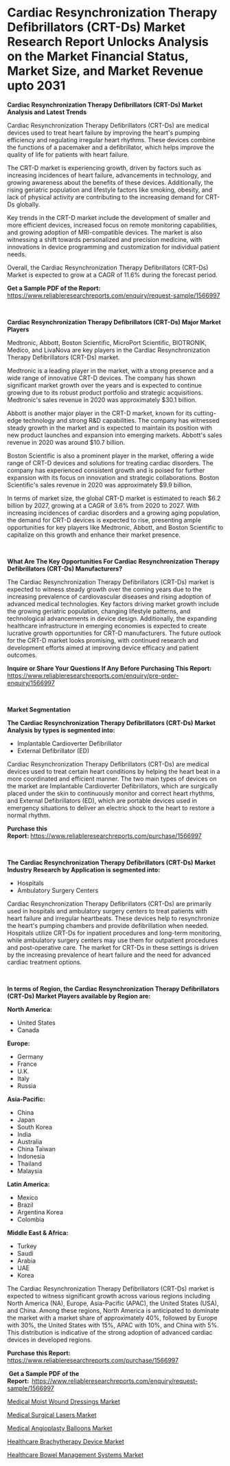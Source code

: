 <p><h1>Cardiac Resynchronization Therapy Defibrillators (CRT-Ds) Market Research Report Unlocks Analysis on the Market Financial Status, Market Size, and Market Revenue upto 2031</h1></p><p><strong>Cardiac Resynchronization Therapy Defibrillators (CRT-Ds) Market Analysis and Latest Trends</strong></p>
<p><p>Cardiac Resynchronization Therapy Defibrillators (CRT-Ds) are medical devices used to treat heart failure by improving the heart's pumping efficiency and regulating irregular heart rhythms. These devices combine the functions of a pacemaker and a defibrillator, which helps improve the quality of life for patients with heart failure.</p><p>The CRT-D market is experiencing growth, driven by factors such as increasing incidences of heart failure, advancements in technology, and growing awareness about the benefits of these devices. Additionally, the rising geriatric population and lifestyle factors like smoking, obesity, and lack of physical activity are contributing to the increasing demand for CRT-Ds globally.</p><p>Key trends in the CRT-D market include the development of smaller and more efficient devices, increased focus on remote monitoring capabilities, and growing adoption of MRI-compatible devices. The market is also witnessing a shift towards personalized and precision medicine, with innovations in device programming and customization for individual patient needs.</p><p>Overall, the Cardiac Resynchronization Therapy Defibrillators (CRT-Ds) Market is expected to grow at a CAGR of 11.6% during the forecast period.</p></p>
<p><strong>Get a Sample PDF of the Report:&nbsp;</strong> <a href="https://www.reliableresearchreports.com/enquiry/request-sample/1566997">https://www.reliableresearchreports.com/enquiry/request-sample/1566997</a></p>
<p>&nbsp;</p>
<p><strong>Cardiac Resynchronization Therapy Defibrillators (CRT-Ds) Major Market Players</strong></p>
<p><p>Medtronic, Abbott, Boston Scientific, MicroPort Scientific, BIOTRONIK, Medico, and LivaNova are key players in the Cardiac Resynchronization Therapy Defibrillators (CRT-Ds) market. </p><p>Medtronic is a leading player in the market, with a strong presence and a wide range of innovative CRT-D devices. The company has shown significant market growth over the years and is expected to continue growing due to its robust product portfolio and strategic acquisitions. Medtronic's sales revenue in 2020 was approximately $30.1 billion.</p><p>Abbott is another major player in the CRT-D market, known for its cutting-edge technology and strong R&D capabilities. The company has witnessed steady growth in the market and is expected to maintain its position with new product launches and expansion into emerging markets. Abbott's sales revenue in 2020 was around $10.7 billion.</p><p>Boston Scientific is also a prominent player in the market, offering a wide range of CRT-D devices and solutions for treating cardiac disorders. The company has experienced consistent growth and is poised for further expansion with its focus on innovation and strategic collaborations. Boston Scientific's sales revenue in 2020 was approximately $9.9 billion.</p><p>In terms of market size, the global CRT-D market is estimated to reach $6.2 billion by 2027, growing at a CAGR of 3.6% from 2020 to 2027. With increasing incidences of cardiac disorders and a growing aging population, the demand for CRT-D devices is expected to rise, presenting ample opportunities for key players like Medtronic, Abbott, and Boston Scientific to capitalize on this growth and enhance their market presence.</p></p>
<p>&nbsp;</p>
<p><strong>What Are The Key Opportunities For Cardiac Resynchronization Therapy Defibrillators (CRT-Ds) Manufacturers?</strong></p>
<p><p>The Cardiac Resynchronization Therapy Defibrillators (CRT-Ds) market is expected to witness steady growth over the coming years due to the increasing prevalence of cardiovascular diseases and rising adoption of advanced medical technologies. Key factors driving market growth include the growing geriatric population, changing lifestyle patterns, and technological advancements in device design. Additionally, the expanding healthcare infrastructure in emerging economies is expected to create lucrative growth opportunities for CRT-D manufacturers. The future outlook for the CRT-D market looks promising, with continued research and development efforts aimed at improving device efficacy and patient outcomes.</p></p>
<p><strong>Inquire or Share Your Questions If Any Before Purchasing This Report:</strong> <a href="https://www.reliableresearchreports.com/enquiry/pre-order-enquiry/1566997">https://www.reliableresearchreports.com/enquiry/pre-order-enquiry/1566997</a></p>
<p>&nbsp;</p>
<p><strong>Market Segmentation</strong></p>
<p><strong>The Cardiac Resynchronization Therapy Defibrillators (CRT-Ds) Market Analysis by types is segmented into:</strong></p>
<p><ul><li>Implantable Cardioverter Defibrillator</li><li>External Defibrillator (ED)</li></ul></p>
<p><p>Cardiac Resynchronization Therapy Defibrillators (CRT-Ds) are medical devices used to treat certain heart conditions by helping the heart beat in a more coordinated and efficient manner. The two main types of devices on the market are Implantable Cardioverter Defibrillators, which are surgically placed under the skin to continuously monitor and correct heart rhythms, and External Defibrillators (ED), which are portable devices used in emergency situations to deliver an electric shock to the heart to restore a normal rhythm.</p></p>
<p><strong>Purchase this Report:&nbsp;</strong><a href="https://www.reliableresearchreports.com/purchase/1566997">https://www.reliableresearchreports.com/purchase/1566997</a></p>
<p>&nbsp;</p>
<p><strong>The Cardiac Resynchronization Therapy Defibrillators (CRT-Ds) Market Industry Research by Application is segmented into:</strong></p>
<p><ul><li>Hospitals</li><li>Ambulatory Surgery Centers</li></ul></p>
<p><p>Cardiac Resynchronization Therapy Defibrillators (CRT-Ds) are primarily used in hospitals and ambulatory surgery centers to treat patients with heart failure and irregular heartbeats. These devices help to resynchronize the heart's pumping chambers and provide defibrillation when needed. Hospitals utilize CRT-Ds for inpatient procedures and long-term monitoring, while ambulatory surgery centers may use them for outpatient procedures and post-operative care. The market for CRT-Ds in these settings is driven by the increasing prevalence of heart failure and the need for advanced cardiac treatment options.</p></p>
<p>&nbsp;</p>
<p><strong>In terms of Region, the Cardiac Resynchronization Therapy Defibrillators (CRT-Ds) Market Players available by Region are:</strong></p>
<p>
    <p> <strong> North America: </strong>
        <ul>
            <li>United States</li>
            <li>Canada</li>
        </ul>
        </p> 
    <p> <strong> Europe: </strong>
        <ul>
            <li>Germany</li>
            <li>France</li>
            <li>U.K.</li>
            <li>Italy</li>
            <li>Russia</li>
        </ul>
        </p> 
    <p> <strong> Asia-Pacific: </strong>
        <ul>
            <li>China</li>
            <li>Japan</li>
            <li>South Korea</li>
            <li>India</li>
            <li>Australia</li>
            <li>China Taiwan</li>
            <li>Indonesia</li>
            <li>Thailand</li>
            <li>Malaysia</li>
        </ul>
        </p> 
    <p> <strong> Latin America: </strong>
        <ul>
            <li>Mexico</li>
            <li>Brazil</li>
            <li>Argentina Korea</li>
            <li>Colombia</li>
        </ul>
        </p> 
    <p> <strong> Middle East & Africa: </strong>
        <ul>
            <li>Turkey</li>
            <li>Saudi</li>
            <li>Arabia</li>
            <li>UAE</li>
            <li>Korea</li>
        </ul>
    </p>
    </p>
<p><p>The Cardiac Resynchronization Therapy Defibrillators (CRT-Ds) market is expected to witness significant growth across various regions including North America (NA), Europe, Asia-Pacific (APAC), the United States (USA), and China. Among these regions, North America is anticipated to dominate the market with a market share of approximately 40%, followed by Europe with 30%, the United States with 15%, APAC with 10%, and China with 5%. This distribution is indicative of the strong adoption of advanced cardiac devices in developed regions.</p></p>
<p><strong>Purchase this Report: </strong><a href="https://www.reliableresearchreports.com/purchase/1566997">https://www.reliableresearchreports.com/purchase/1566997</a></p>
<p>&nbsp;<strong>Get a Sample PDF of the Report:&nbsp;&nbsp;</strong><a href="https://www.reliableresearchreports.com/enquiry/request-sample/1566997">https://www.reliableresearchreports.com/enquiry/request-sample/1566997</a></p>
<p><strong></strong></p>
<p><p><a href="https://github.com/kufem1/Market-Research-Report-List-1/blob/main/medical-moist-wound-dressings-market.md">Medical Moist Wound Dressings Market</a></p><p><a href="https://github.com/julyju69/Market-Research-Report-List-1/blob/main/medical-surgical-lasers-market.md">Medical Surgical Lasers Market</a></p><p><a href="https://github.com/kosella/Market-Research-Report-List-1/blob/main/medical-angioplasty-balloons-market.md">Medical Angioplasty Balloons Market</a></p><p><a href="https://github.com/gdfhhhj/Market-Research-Report-List-3/blob/main/healthcare-brachytherapy-device-market.md">Healthcare Brachytherapy Device Market</a></p><p><a href="https://github.com/nathandecarvalho/Market-Research-Report-List-1/blob/main/healthcare-bowel-management-systems-market.md">Healthcare Bowel Management Systems Market</a></p></p>